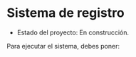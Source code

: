 <h1> Sistema de registro</h1>

- Estado del proyecto: En construcción.

Para ejecutar el sistema, debes poner:

<!-- npm install react -->
